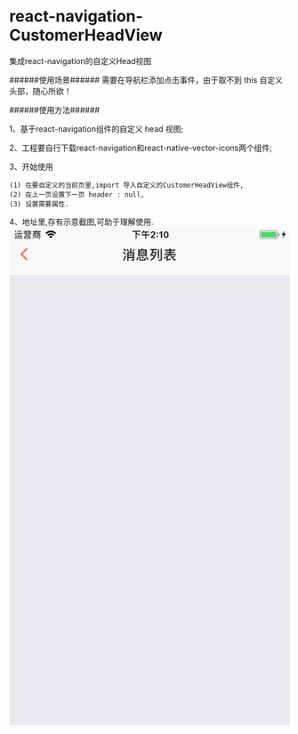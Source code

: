 # react-navigation-CustomerHeadView

集成react-navigation的自定义Head视图

######使用场景###### 
需要在导航栏添加点击事件，由于取不到 this 自定义头部，随心所欲！

######使用方法###### 

1、基于react-navigation组件的自定义 head 视图; 

2、工程要自行下载react-navigation和react-native-vector-icons两个组件;

3、开始使用

    (1) 在要自定义的当前页里,import 导入自定义的CustomerHeadView组件, 
    (2) 在上一页设置下一页 header : null,                                
    (3) 设置需要属性.


4、地址里,存有示意截图,可助于理解使用.                                
![Image text](https://github.com/183959633/react-navigation-CustomerHeadView/raw/master/下一页.png)
